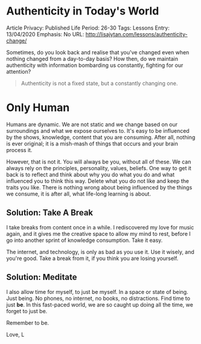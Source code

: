 # Authenticity in Today's World

Article Privacy: Published
Life Period: 26-30
Tags: Lessons
Entry: 13/04/2020
Emphasis: No
URL: http://lisajytan.com/lessons/authenticity-change/

Sometimes, do you look back and realise that you've changed even when nothing changed from a day-to-day basis? How then, do we maintain authenticity with information bombarding us constantly, fighting for our attention? 

> Authenticity is not a fixed state, but a constantly changing one.
> 

# Only Human

Humans are dynamic. We are not static and we change based on our surroundings and what we expose ourselves to. It's easy to be influenced by the shows, knowledge, content that you are consuming. After all, nothing is ever original; it is a mish-mash of things that occurs and your brain process it.

However, that is not it. You will always be you, without all of these. We can always rely on the principles, personality, values, beliefs. One way to get it back is to reflect and think about why you do what you do and what influenced you to think this way. Delete what you do not like and keep the traits you like. There is nothing wrong about being influenced by the things we consume, it is after all, what life-long learning is about.

## Solution: Take A Break

I take breaks from content once in a while. I rediscovered my love for music again, and it gives me the creative space to allow my mind to rest, before I go into another sprint of knowledge consumption. Take it easy.

The internet, and technology, is only as bad as you use it. Use it wisely, and you're good. Take a break from it, if you think you are losing yourself.

## Solution: Meditate

I also allow time for myself, to just be myself. In a space or state of being. Just being. No phones, no internet, no books, no distractions. Find time to just **be**. In this fast-paced world, we are so caught up doing all the time, we forget to just be. 

Remember to be. 

Love,
L